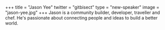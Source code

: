 +++
title = "Jason Yee"
twitter = "gitbisect"
type = "new-speaker"
image = "jason-yee.jpg"
+++
Jason is a community builder, developer, traveller and chef. He's passionate about connecting people and ideas to build a better world.